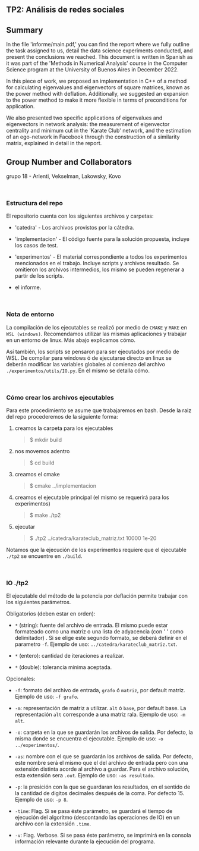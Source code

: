 ## TP2: Análisis de redes sociales	


## Summary

In the file 'informe/main.pdf,' you can find the report where we fully outline the task assigned to us, detail the data science experiments conducted, and present the conclusions we reached. This document is written in Spanish as it was part of the 'Methods in Numerical Analysis' course in the Computer Science program at the University of Buenos Aires in December 2022.

In this piece of work, we proposed an implementation in C++ of a method for calculating eigenvalues and eigenvectors of square matrices, known as the power method with deflation. Additionally, we suggested an expansion to the power method to make it more flexible in terms of preconditions for application.

We also presented two specific applications of eigenvalues and eigenvectors in network analysis: the measurement of eigenvector centrality and minimum cut in the 'Karate Club' network, and the estimation of an ego-network in Facebook through the construction of a similarity matrix, explained in detail in the report.

## Group Number and Collaborators

grupo 18 - Arienti, Vekselman, Lakowsky, Kovo

<br>

### Estructura del repo

El repositorio cuenta con los siguientes archivos y carpetas:

- 'catedra' - Los archivos provistos por la cátedra.

- 'implementacion' - El código fuente para la solución propuesta, incluye los casos de test.

- 'experimentos' - El material correspondiente a todos los experimentos mencionados en el trabajo. Incluye scripts y archivos resultado. Se omitieron los archivos intermedios, los mismo se pueden regenerar a partir de los scripts.

- el informe.



<br>

### Nota de entorno

La compilación de los ejecutables se realizó por medio de `CMAKE` y `MAKE` en `WSL (windows)`. Recomendamos utilizar las mismas aplicaciones y trabajar en un entorno de linux. Más abajo explicamos cómo. 

Así también, los scripts se pensaron para ser ejecutados por medio de WSL. De compilar para windows ó de ejecutarse directo en linux se deberán modificar las variables globales al comienzo del archivo `./experimentos/utils/IO.py`. En el mismo se detalla cómo. 



<br>

### Cómo crear los archivos ejecutables

Para este procedimiento se asume que trabajaremos en bash. Desde la raiz del repo procederemos de la siguiente forma:

1. creamos la carpeta para los ejecutables
    > $ mkdir build
    
2. nos movemos adentro
    > $ cd build

3. creamos el cmake
    > $ cmake ../implementacion

4. creamos el ejecutable principal (el mismo se requerirá para los experimentos)
    > $ make ./tp2 

5. ejecutar

    > $ ./tp2 ../catedra/karateclub_matriz.txt 10000 1e-20

Notamos que la ejecución de los experimentos requiere que el ejecutable `./tp2` se encuentre en `./build`.


<br>

### IO ./tp2

El ejecutable del método de la potencia por deflación permite trabajar con los siguientes parámetros.


Obligatorios (deben estar en orden):

- `*` (string): fuente del archivo de entrada. El mismo puede estar formateado como una matriz o una lista de adyacencia (con ' ' como delimitador) . Si se elige este segundo formato, se deberá definir en el parametro `-f`. Ejemplo de uso: `../catedra/karateclub_matriz.txt`.

- `*` (entero): cantidad de iteraciones a realizar.

- `*` (double): tolerancia mínima aceptada.


Opcionales:

- `-f`: formato del archivo de entrada, `grafo` ó  `matriz`, por default matriz. Ejemplo de uso: `-f grafo`. 

- `-m`: representación de matriz a utilizar. `alt` ó  `base`, por default base. La representación `alt` corresponde a una matriz rala. Ejemplo de uso: `-m alt`. 

- `-o`: carpeta en la que se guardarán los archivos de salida. Por defecto, la misma donde se encuentra el ejecutable. Ejemplo de uso: `-o ../experimentos/`.

- `-as`: nombre con el que se guardarán los archivos de salida. Por defecto, este nombre será el mismo que el del archivo de entrada pero con una extensión distinta acorde al archivo a guardar. Para el archivo solución, esta extensión sera `.out`. Ejemplo de uso: `-as resultado`. 

- `-p`: la presición con la que se guardaran los resultados, en el sentido de la cantidad de digitos decimales después de la coma. Por defecto 15. Ejemplo de uso: `-p 8`.

- `-time`: Flag. Si se pasa éste parámetro, se guardará el tiempo de ejecución del algoritmo (descontando las operaciones de IO) en un archivo con la extensión `.time`.

- `-v`: Flag. Verbose. Si se pasa éste parámetro, se imprimirá en la consola información relevante durante la ejecución del programa.

